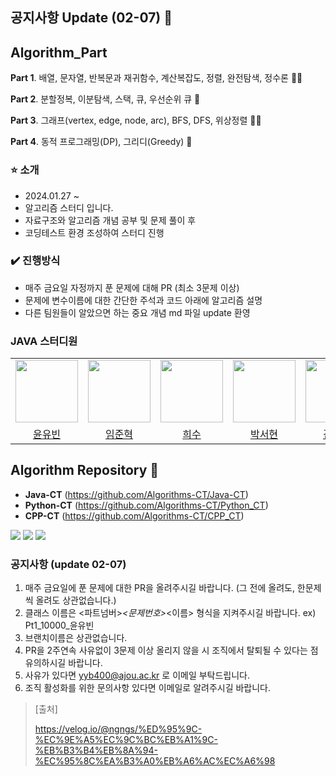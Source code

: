 ## 공지사항 Update (02-07) 👋

## Algorithm_Part

**Part 1**. 배열, 문자열, 반복문과 재귀함수, 계산복잡도, 정렬, 완전탐색, 정수론 🙋‍♀️

**Part 2**. 분할정복, 이분탐색, 스택, 큐, 우선순위 큐 🌈

**Part 3**. 그래프(vertex, edge, node, arc), BFS, DFS, 위상정렬 👩‍💻

**Part 4**. 동적 프로그래밍(DP), 그리디(Greedy) 🍿

###  ⭐️ 소개

- 2024.01.27 ~
- 알고리즘 스터디 입니다.
- 자료구조와 알고리즘 개념 공부 및 문제 풀이 후
- 코딩테스트 환경 조성하여 스터디 진행 

### ✔️ 진행방식

- 매주 금요일 자정까지 푼 문제에 대해 PR (최소 3문제 이상)
- 문제에 변수이름에 대한 간단한 주석과 코드 아래에 알고리즘 설명
- 다른 팀원들이 알았으면 하는 중요 개념 md 파일 update 환영

### JAVA 스터디원

<table>
  <tr>
    <td align="center"><a href="https://github.com/yybmion"><img src="https://github.com/Algorithms-CT/.github/assets/113106136/d02641c7-d009-43dd-86d6-39c2c3f8cfef" width="100px;" alt=""/><sub></sub></a></td>
    <td align="center"><a href="https://github.com/limjunhyuk97"><img src="https://avatars.githubusercontent.com/u/59442344?v=4" width="100px;" alt=""/><sub></sub></a></td>
    <td align="center"><a href="https://github.com/llocr"><img src="https://avatars.githubusercontent.com/u/114149212?v=4" width="100px;" alt=""/><sub></sub></a></td>
    <td align="center"><a href="https://github.com/99hyeon"><img src="https://avatars.githubusercontent.com/u/114418850?v=4" width="100px;" alt=""/><sub></sub></a></td>
    <td align="center"><a href="https://github.com/kimjiheej"><img src="https://avatars.githubusercontent.com/u/66732343?v=4" width="100px;" alt=""/><sub></sub></a></td>
    <td align="center"><a href="https://github.com/jjeonghak"><img src="https://avatars.githubusercontent.com/u/77607258?v=4" width="100px;" alt=""/><sub></sub></a></td>
    <td align="center"><a href="https://github.com/hmyeonge"><img src="https://avatars.githubusercontent.com/u/140158384?v=4" width="100px;" alt=""/><sub></sub></a></td>
    <td align="center"><a href="https://github.com/MinhoJJang"><img src="https://avatars.githubusercontent.com/u/84257033?v=4" width="100px;" alt=""/><sub></sub></a></td>


  

  </tr>
    <tr>
    <td align="center"><a href="https://github.com/yybmion">윤유빈</a></td>
    <td align="center"><a href="https://github.com/limjunhyuk97">임준혁</a></td>
    <td align="center"><a href="https://github.com/llocr">희수</a></td>
    <td align="center"><a href="https://github.com/99hyeon">박서현</a></td>
    <td align="center"><a href="https://github.com/kimjiheej">김지희</a></td>
    <td align="center"><a href="https://github.com/jjeonghak">김정한</a></td>
    <td align="center"><a href="https://github.com/hmyeonge">장해명</a></td>
    <td align="center"><a href="https://github.com/MinhoJJang">장민호</a></td>
  </tr>
</table>

## Algorithm Repository 🧙
- **Java-CT** (https://github.com/Algorithms-CT/Java-CT)
- **Python-CT** (https://github.com/Algorithms-CT/Python_CT)
- **CPP-CT** (https://github.com/Algorithms-CT/CPP_CT)

<img src="https://img.shields.io/badge/JAVA-FF160B?style=for-the-badge&logo=java&logoColor=white"> <img src="https://img.shields.io/badge/C++-512BD4?style=for-the-badge&logo=cplusplus&logoColor=white"/> <img src="https://img.shields.io/badge/Python-00599C?style=for-the-badge&logo=Python&logoColor=white"/>

### 공지사항 (update 02-07)
1. 매주 금요일에 푼 문제에 대한 PR을 올려주시길 바랍니다. (그 전에 올려도, 한문제씩 올려도 상관없습니다.)
2. 클래스 이름은 <파트넘버>_<문제번호>_<이름> 형식을 지켜주시길 바랍니다. ex) Pt1_10000_윤유빈
3. 브랜치이름은 상관없습니다.
4. PR을 2주연속 사유없이 3문제 이상 올리지 않을 시 조직에서 탈퇴될 수 있다는 점 유의하시길 바랍니다.
5. 사유가 있다면 yyb400@ajou.ac.kr 로 이메일 부탁드립니다.
6. 조직 활성화를 위한 문의사항 있다면 이메일로 알려주시길 바랍니다.


> [출처]
> 
> https://velog.io/@ngngs/%ED%95%9C-%EC%9E%A5%EC%9C%BC%EB%A1%9C-%EB%B3%B4%EB%8A%94-%EC%95%8C%EA%B3%A0%EB%A6%AC%EC%A6%98

<!--

**Here are some ideas to get you started:**

🙋‍♀️ A short introduction - what is your organization all about?
🌈 Contribution guidelines - how can the community get involved?
👩‍💻 Useful resources - where can the community find your docs? Is there anything else the community should know?
🍿 Fun facts - what does your team eat for breakfast?
🧙 Remember, you can do mighty things with the power of [Markdown](https://docs.github.com/github/writing-on-github/getting-started-with-writing-and-formatting-on-github/basic-writing-and-formatting-syntax)
-->

